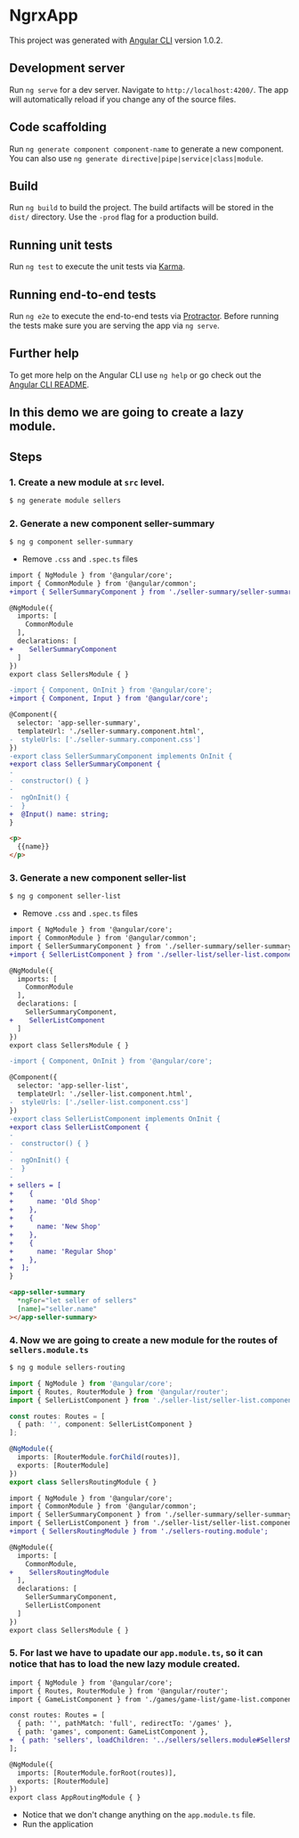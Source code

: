 # NgrxApp

This project was generated with [Angular CLI](https://github.com/angular/angular-cli) version 1.0.2.

## Development server

Run `ng serve` for a dev server. Navigate to `http://localhost:4200/`. The app will automatically reload if you change any of the source files.

## Code scaffolding

Run `ng generate component component-name` to generate a new component. You can also use `ng generate directive|pipe|service|class|module`.

## Build

Run `ng build` to build the project. The build artifacts will be stored in the `dist/` directory. Use the `-prod` flag for a production build.

## Running unit tests

Run `ng test` to execute the unit tests via [Karma](https://karma-runner.github.io).

## Running end-to-end tests

Run `ng e2e` to execute the end-to-end tests via [Protractor](http://www.protractortest.org/).
Before running the tests make sure you are serving the app via `ng serve`.

## Further help

To get more help on the Angular CLI use `ng help` or go check out the [Angular CLI README](https://github.com/angular/angular-cli/blob/master/README.md).

## In this demo we are going to create a lazy module.

## Steps

### 1. Create a new module at `src` level.

```bash
$ ng generate module sellers
```

### 2. Generate a new component seller-summary

```bash
$ ng g component seller-summary
```
* Remove `.css` and `.spec.ts` files

```diff sellers.module.ts
import { NgModule } from '@angular/core';
import { CommonModule } from '@angular/common';
+import { SellerSummaryComponent } from './seller-summary/seller-summary.component';

@NgModule({
  imports: [
    CommonModule
  ],
  declarations: [
+    SellerSummaryComponent
  ]
})
export class SellersModule { }

```

```diff seller-summary.component.ts
-import { Component, OnInit } from '@angular/core';
+import { Component, Input } from '@angular/core';

@Component({
  selector: 'app-seller-summary',
  templateUrl: './seller-summary.component.html',
-  styleUrls: ['./seller-summary.component.css']
})
-export class SellerSummaryComponent implements OnInit {
+export class SellerSummaryComponent {  
-
-  constructor() { }
-
-  ngOnInit() {
-  }
+  @Input() name: string;
}

```
```html seller-summary.component.html
<p>
  {{name}}
</p>
```
### 3. Generate a new component seller-list

```bash
$ ng g component seller-list
```
* Remove `.css` and `.spec.ts` files

```diff sellers.module.ts
import { NgModule } from '@angular/core';
import { CommonModule } from '@angular/common';
import { SellerSummaryComponent } from './seller-summary/seller-summary.component';
+import { SellerListComponent } from './seller-list/seller-list.component';

@NgModule({
  imports: [
    CommonModule
  ],
  declarations: [
    SellerSummaryComponent,
+    SellerListComponent
  ]
})
export class SellersModule { }

```

```diff seller-list.component.ts
-import { Component, OnInit } from '@angular/core';

@Component({
  selector: 'app-seller-list',
  templateUrl: './seller-list.component.html',
-  styleUrls: ['./seller-list.component.css']
})
-export class SellerListComponent implements OnInit {
+export class SellerListComponent {  
-
-  constructor() { }
-
-  ngOnInit() {
-  }
-
+ sellers = [
+    {
+      name: 'Old Shop'
+    },
+    {
+      name: 'New Shop'
+    },
+    {
+      name: 'Regular Shop'
+    },
+  ];
}

```
```html seller-list.component.html
<app-seller-summary
  *ngFor="let seller of sellers"
  [name]="seller.name"
></app-seller-summary>

```

### 4. Now we are going to create a new module for the routes of `sellers.module.ts`

```bash
$ ng g module sellers-routing
```

```typescript sellers-routing.module.ts
import { NgModule } from '@angular/core';
import { Routes, RouterModule } from '@angular/router';
import { SellerListComponent } from './seller-list/seller-list.component';

const routes: Routes = [
  { path: '', component: SellerListComponent }
];

@NgModule({
  imports: [RouterModule.forChild(routes)],
  exports: [RouterModule]
})
export class SellersRoutingModule { }

```

```diff sellers.module.ts 
import { NgModule } from '@angular/core';
import { CommonModule } from '@angular/common';
import { SellerSummaryComponent } from './seller-summary/seller-summary.component';
import { SellerListComponent } from './seller-list/seller-list.component';
+import { SellersRoutingModule } from './sellers-routing.module';

@NgModule({
  imports: [
    CommonModule,
+    SellersRoutingModule
  ],
  declarations: [
    SellerSummaryComponent,
    SellerListComponent
  ]
})
export class SellersModule { }

```
### 5. For last we have to upadate our `app.module.ts`, so it can notice that has to load the new lazy module created.


```diff app-routing.module.ts
import { NgModule } from '@angular/core';
import { Routes, RouterModule } from '@angular/router';
import { GameListComponent } from './games/game-list/game-list.component';

const routes: Routes = [
  { path: '', pathMatch: 'full', redirectTo: '/games' },
  { path: 'games', component: GameListComponent },
+  { path: 'sellers', loadChildren: '../sellers/sellers.module#SellersModule' }
];

@NgModule({
  imports: [RouterModule.forRoot(routes)],
  exports: [RouterModule]
})
export class AppRoutingModule { }

```
* Notice that we don't change anything on the `app.module.ts` file.
* Run the application
